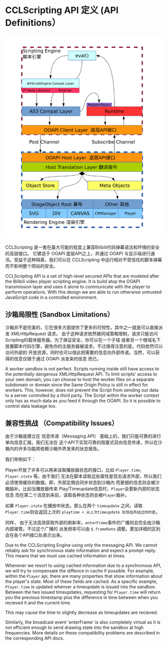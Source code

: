 CCLScripting API 定义 (API Definitions）
===========================

![Diagram](Scripting-Diagram.svg?raw=true)

CCLScripting 是一套在最大可能的程度上兼容Bilibili代码弹幕语法和环境的安全的高层接口。
它建造于 OOAPI 底层API之上，并通过 OOAPI 与显示端进行通讯。受益于这种隔离，我们可以在 
CCLScripting 中运行相对不受信任的脚本弹幕而不影响整个网站的安全。

CCLScripting API is a set of high-level secured APIs that are modeled after
the Bilibili video player scripting engine. It is build atop the OOAPI 
transmission layer and uses it alone to communicate with the player to perform
operations. With this design we are able to run otherwise untrusted JavaScript
code in a controlled environment.

沙箱局限性 (Sandbox Limitations）
----------------------------

沙箱并不是完美的，它在很多方面提供了更多的可控性，其中之一就是可以直接派发 XMLHttpRequest 请求。
由于这种请求依然被同域策略限制，请求只能访问Scripting的载体服务器。为了保证安全，你可以在一个子域
或者另一个根域名下放置脚本代码引擎，避免你的主服务器被请求。不过值得注意的是，代码依然可以访问外部的
开放资源，同时也可以借此把需要的信息向外部传递。当然，可以获得的信息仅限于通过 OOAPI 派发来的信息
而已。

A worker sandbox is not perfect. Scripts running inside still have access to the
potentially dangerous XMLHttpRequest API. To limit scripts' access to your own
domain, you can choose to host the worker files on a separate subdomain or 
domain since the Same Origin Policy is still in effect for workers. This, 
however, does not prevent the Script from sending out data to a server controlled
by a third party. The Script within the worker context only has as much data as 
you feed it through the OOAPI. So it is possible to control data leakage too.

兼容性挑战 （Compatibility Issues）
-----------------------------

由于沙箱是建立在 信息传递（Messaging API） 基础上的，我们只能可靠的进行单向信息汇报。我们无法在
这个API下实现可靠的阻塞式双向信息传递，所以在沙箱内的许多功能將依赖沙箱外界发来的状态报告。 

我们举例如下：

Player开放了许多可以用来读取播放器状态的接口，比如 `Player.time`, `Player.state` 等。由于我们
无法在脚本读取这些属性是现去请求外部，所以我们必须使用缓存的数据。即，外部定期会同步状态到沙箱内
而更细的信息则会被沙箱脑补。比如当播放器传来 Play/Timeupdate信息时，`Player`会更新内部的状态信息
而在第二个消息到来前，读取各种状态则会被`Player`脑补。

如果 `Player.state` 在播放中状态，那么在两个 `timeupdate` 之间，读取`Player.time`则会返回上次的 
`playtime + 从上次timeupdate 到现在所经过的时差`。

同样， 由于无法高效获取外部的刷新率，`enterFrame`事件的广播则会完全由沙箱内部接管。不过这个广播的
派发频率可以由 `$.frameRate` 调整。更加详细的区别会在各个API接口处表示出来。

Due to the CCLScripting Engine using only the messaging API. We cannot reliably
ask for synchronous state information and expect a prompt reply. This means that 
we must use cached information at times. 

Whenever we resort to using cached information due to a synchronous API, we will
try to compensate the diffence in cache if possible. For example, within the 
`Player` api, there are many properties that show information about the player's
state. Most of these fields are cached. As a specific example, `Player.time` is 
updated whenver a timeupdate is issued into the sandbox. Between the two issued
timeupdates, requesting for `Player.time` will return you the previous timestamp
plus the difference in time between when you recieved it and the current time.

This may cause the time to slightly decrease as timeupdates are recieved.

Similarly, the broadcast event 'enterFrame' is also completely virtual as it is
not efficient enough to send drawing state into the sandbox at high frequencies. 
More details on these compatibility problems are described in the corresponding 
API docs.

